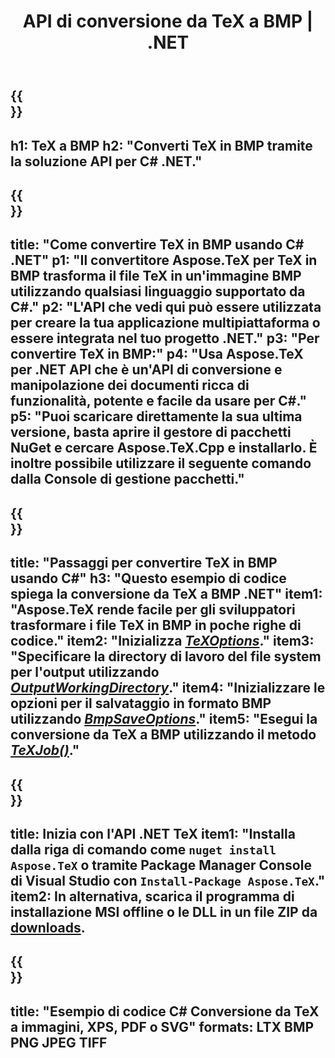 ﻿---
translation: true
template: /_templates/_conversion-child-net.md
title: API di conversione da TeX a BMP | .NET
description: Funzionalità di conversione da TeX a BMP. Integra questa libreria .NET in sede nel tuo progetto o usa applicazioni multipiattaforma per convertire TeX in BMP.
keywords: da tex a bmp api net, tex2bmp integra c#
url: /net/conversion/tex-to-bmp/
family: tex
platformtag: net
feature: conversion
informat: TEX
outformat: BMP
otherformats: PNG JPEG TIFF PDF SVG XPS
---

{{<section banner>}}
---
h1: TeX a BMP
h2: "Converti TeX in BMP tramite la soluzione API per C# .NET."
---

{{<section overview>}}
---
title: "Come convertire TeX in BMP usando C# .NET"
p1: "Il convertitore Aspose.TeX per TeX in BMP trasforma il file TeX in un'immagine BMP utilizzando qualsiasi linguaggio supportato da C#."
p2: "L'API che vedi qui può essere utilizzata per creare la tua applicazione multipiattaforma o essere integrata nel tuo progetto .NET."
p3: "Per convertire TeX in BMP:"
p4: "Usa Aspose.TeX per .NET API che è un'API di conversione e manipolazione dei documenti ricca di funzionalità, potente e facile da usare per C#."
p5: "Puoi scaricare direttamente la sua ultima versione, basta aprire il gestore di pacchetti NuGet e cercare Aspose.TeX.Cpp e installarlo. È inoltre possibile utilizzare il seguente comando dalla Console di gestione pacchetti."
---

{{<section feature1>}}
---
title: "Passaggi per convertire TeX in BMP usando C#"
h3: "Questo esempio di codice spiega la conversione da TeX a BMP .NET"
item1: "Aspose.TeX rende facile per gli sviluppatori trasformare i file TeX in BMP in poche righe di codice."
item2: "Inizializza [*TeXOptions*](https://reference.aspose.com/tex/net/aspose.tex/texoptions/)."
item3: "Specificare la directory di lavoro del file system per l'output utilizzando [*OutputWorkingDirectory*](https://reference.aspose.com/tex/net/aspose.tex/texoptions/outputworkingdirectory/)."
item4: "Inizializzare le opzioni per il salvataggio in formato BMP utilizzando [*BmpSaveOptions*](https://reference.aspose.com/tex/net/aspose.tex.presentation.image/bmpsaveoptions/)."
item5: "Esegui la conversione da TeX a BMP utilizzando il metodo [*TeXJob()*](https://reference.aspose.com/tex/net/aspose.tex/texjob/)."
---

{{<section feature2>}}
---
title: Inizia con l'API .NET TeX
item1: "Installa dalla riga di comando come ```nuget install Aspose.TeX``` o tramite Package Manager Console di Visual Studio con ```Install-Package Aspose.TeX```."
item2: In alternativa, scarica il programma di installazione MSI offline o le DLL in un file ZIP da [downloads](https://releases.aspose.com/tex/net).
---

{{<section widget>}}
---
title: "Esempio di codice C# Conversione da TeX a immagini, XPS, PDF o SVG"
formats: LTX BMP PNG JPEG TIFF
---